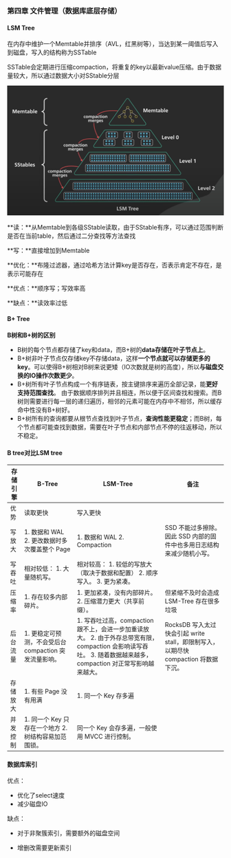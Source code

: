 ### 第四章 文件管理（数据库底层存储）

#### LSM Tree

在内存中维护一个Memtable并排序（AVL，红黑树等），当达到某一阈值后写入到磁盘，写入的结构称为SSTable

SSTable会定期进行压缩compaction，将重复的key以最新value压缩。由于数据量较大，所以通过数据大小对SStable分层

<img src="../../img/LSM_tree.png" alt="process_state" width=700px />

**读：**从Memtable到各级SStable读取，由于SStable有序，可以通过范围判断是否在当前table，然后通过二分查找等方法查找

**写：**直接增加到Memtable

**优化：**布隆过滤器，通过哈希方法计算key是否存在，否表示肯定不存在，是表示可能存在

**优点：**顺序写；写效率高

**缺点：**读效率过低

#### B+ Tree

**B树和B+树的区别**

- B树的每个节点都存储了key和data，而B+树的**data存储在叶子节点上**。
- B+树非叶子节点仅存储key不存储data，这样**一个节点就可以存储更多的key**。可以使得B+树相对B树来说更矮（IO次数就是树的高度），所以**与磁盘交换的IO操作次数更少**。
- B+树所有叶子节点构成一个有序链表，按主键排序来遍历全部记录，能**更好支持范围查找**。
  由于数据顺序排列并且相连，所以便于区间查找和搜索。而B树则需要进行每一层的递归遍历，相邻的元素可能在内存中不相邻，所以缓存命中性没有B+树好。
- B+树所有的查询都要从根节点查找到叶子节点，**查询性能更稳定**；而B树，每个节点都可能查找到数据，需要在叶子节点和内部节点不停的往返移动，所以不稳定。

#### B tree对比LSM tree

| 存储引擎 | B-Tree                                                | LSM-Tree                                                     | 备注                                                         |
| -------- | ----------------------------------------------------- | ------------------------------------------------------------ | ------------------------------------------------------------ |
| 优势     | 读取更快                                              | 写入更快                                                     |                                                              |
| 写放大   | 1. 数据和 WAL 2. 更改数据时多次覆盖整个 Page          | 1. 数据和 WAL 2. Compaction                                  | SSD 不能过多擦除。因此 SSD 内部的固件中也多用日志结构来减少随机小写。 |
| 写吞吐   | 相对较低： 1. 大量随机写。                            | 相对较高： 1. 较低的写放大（取决于数据和配置） 2. 顺序写入。 3. 更为紧凑。 |                                                              |
| 压缩率   | 1. 存在较多内部碎片。                                 | 1. 更加紧凑，没有内部碎片。 2. 压缩潜力更大（共享前缀）。    | 但紧缩不及时会造成 LSM-Tree 存在很多垃圾                     |
| 后台流量 | 1. 更稳定可预测，不会受后台 compaction 突发流量影响。 | 1. 写吞吐过高，compaction 跟不上，会进一步加重读放大。 2. 由于外存总带宽有限，compaction 会影响读写吞吐。 3. 随着数据越来越多，compaction 对正常写影响越来越大。 | RocksDB 写入太过快会引起 write stall，即限制写入，以期尽快 compaction 将数据下沉。 |
| 存储放大 | 1. 有些 Page 没有用满                                 | 1. 同一个 Key 存多遍                                         |                                                              |
| 并发控制 | 1. 同一个 Key 只存在一个地方 2. 树结构容易加范围锁。  | 同一个 Key 会存多遍，一般使用 MVCC 进行控制。                |                                                              |

#### 数据库索引

优点：

- 优化了select速度
- 减少磁盘IO

缺点：

- 对于非聚簇索引，需要额外的磁盘空间

- 增删改需要更新索引